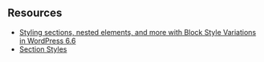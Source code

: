 ## Resources

-   [Styling sections, nested elements, and more with Block Style Variations in WordPress 6.6](https://developer.wordpress.org/news/2024/06/21/styling-sections-nested-elements-and-more-with-block-style-variations-in-wordpress-6-6/)
-   [Section Styles](https://make.wordpress.org/core/2024/06/24/section-styles/)
